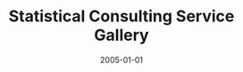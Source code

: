 ---
date: 2005-01-01
title: Statistical Consulting Service Gallery
source: York University, History of Cartography Resources
sourceUrl: http://www.math.yorku.ca/SCS/Gallery/milestone/sec10.html
---
